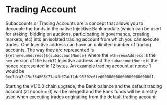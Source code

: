# Trading Account

Subaccounts or Trading Accounts are a concept that allows you to decouple the funds in the native Injective Bank module (which can be used for staking, bidding on auctions, participating in governance, creating markets, etc) into an isolated trading account from which you can execute trades. One Injective address can have an unlimited number of trading accounts. The way they are represented is `${ethereumAddress}${subaccountNonce}` where the `ethereumAddress` is the `hex` version of the `bech32` Injective address and the `subaccountNonce` is the nonce represented in 12 bytes. An example trading account at nonce 1 would be `0xc7dca7c15c364865f77a4fb67ab11dc95502e6fe000000000000000000000001`.

Starting the v1.10.0 chain upgrade, the Bank balance and the default trading account (at nonce = 0) will be merged and the Bank funds will be directly used when executing trades originating from the default trading account.
